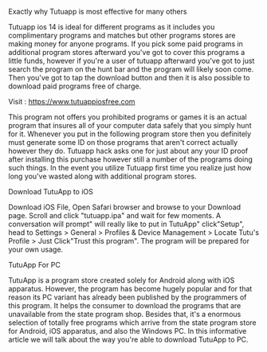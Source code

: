 Exactly why Tutuapp is most effective for many others

Tutuapp ios 14 is ideal for different programs as it includes you complimentary programs and matches but other programs stores are making money for anyone programs. If you pick some paid programs in additional program stores afterward you've got to cover this programs a little funds, however if you're a user of tutuapp afterward you've got to just search the program on the hunt bar and the program will likely soon come. Then you've got to tap the download button and then it is also possible to download paid programs free of charge.

Visit : https://www.tutuappiosfree.com 

This program not offers you prohibited programs or games it is an actual program that insures all of your computer data safely that you simply hunt for it. Whenever you put in the following program store then you definitely must generate some ID on those programs that aren't correct actually however they do. Tutuapp hack asks one for just about any your ID proof after installing this purchase however still a number of the programs doing such things. In the event you utilize Tutuapp first time you realize just how long you've wasted along with additional program stores.

Download TutuApp to iOS

Download iOS File, Open Safari browser and browse to your Download page. Scroll and click "tutuapp.ipa" and wait for few moments. A conversation will prompt" will really like to put in TutuApp" click"Setup", head to Settings > General > Profiles & Device Management > Locate Tutu's Profile > Just Click"Trust this program". The program will be prepared for your own usage.

TutuApp For PC

TutuApp is a program store created solely for Android along with iOS apparatus. However, the program has become hugely popular and for that reason its PC variant has already been published by the programmers of this program. It helps the consumer to download the programs that are unavailable from the state program shop. Besides that, it's a enormous selection of totally free programs which arrive from the state program store for Android, iOS apparatus, and also the Windows PC. In this informative article we will talk about the way you're able to download TutuApp to PC.
